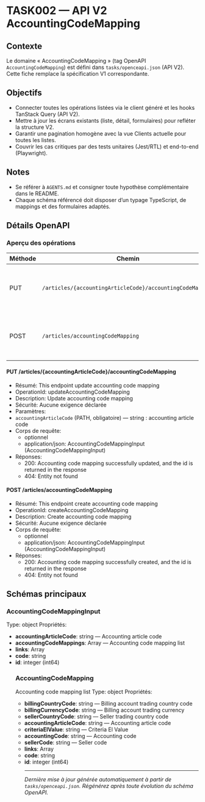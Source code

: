 # TASK002 — API V2 AccountingCodeMapping

## Contexte
Le domaine « AccountingCodeMapping » (tag OpenAPI `AccountingCodeMapping`) est défini dans `tasks/openceapi.json` (API V2). Cette fiche remplace la spécification V1 correspondante.

## Objectifs
- Connecter toutes les opérations listées via le client généré et les hooks TanStack Query (API V2).
- Mettre à jour les écrans existants (liste, détail, formulaires) pour refléter la structure V2.
- Garantir une pagination homogène avec la vue Clients actuelle pour toutes les listes.
- Couvrir les cas critiques par des tests unitaires (Jest/RTL) et end-to-end (Playwright).

## Notes
- Se référer à `AGENTS.md` et consigner toute hypothèse complémentaire dans le README.
- Chaque schéma référencé doit disposer d’un typage TypeScript, de mappings et des formulaires adaptés.

## Détails OpenAPI

### Aperçu des opérations

| Méthode | Chemin | Résumé | OperationId |
| --- | --- | --- | --- |
| PUT | `/articles/{accountingArticleCode}/accountingCodeMapping` | This endpoint update accounting code mapping | updateAccountingCodeMapping |
| POST | `/articles/accountingCodeMapping` | This endpoint create accounting code mapping | createAccountingCodeMapping |

#### PUT /articles/{accountingArticleCode}/accountingCodeMapping

- Résumé: This endpoint update accounting code mapping
- OperationId: updateAccountingCodeMapping
- Description: Update accounting code mapping
- Sécurité: Aucune exigence déclarée
- Paramètres:
- `accountingArticleCode` (PATH, obligatoire) — string : accounting article code
- Corps de requête:
  - optionnel
  - application/json: AccountingCodeMappingInput (AccountingCodeMappingInput)
- Réponses:
  - 200: Accounting code mapping successfully updated, and the id is returned in the response
  - 404: Entity not found

#### POST /articles/accountingCodeMapping

- Résumé: This endpoint create accounting code mapping
- OperationId: createAccountingCodeMapping
- Description: Create accounting code mapping
- Sécurité: Aucune exigence déclarée
- Corps de requête:
  - optionnel
  - application/json: AccountingCodeMappingInput (AccountingCodeMappingInput)
- Réponses:
  - 200: Accounting code mapping successfully created, and the id is returned in the response
  - 404: Entity not found

## Schémas principaux

### AccountingCodeMappingInput
Type: object
Propriétés:
- **accountingArticleCode**: string — Accounting article code
- **accountingCodeMappings**: Array<AccountingCodeMapping> — Accounting code mapping list
- **links**: Array<object>
- **code**: string
- **id**: integer (int64)

### AccountingCodeMapping
Accounting code mapping list
Type: object
Propriétés:
- **billingCountryCode**: string — Billing account trading country code
- **billingCurrencyCode**: string — Billing account trading currency
- **sellerCountryCode**: string — Seller trading country code
- **accountingArticleCode**: string — Accounting article code
- **criteriaElValue**: string — Criteria El Value
- **accountingCode**: string — Accounting code
- **sellerCode**: string — Seller code
- **links**: Array<object>
- **code**: string
- **id**: integer (int64)

---

_Dernière mise à jour générée automatiquement à partir de `tasks/openceapi.json`. Régénérez après toute évolution du schéma OpenAPI._
